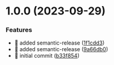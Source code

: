 # 1.0.0 (2023-09-29)


### Features

* :rocket: added semantic-release ([1f1cdd3](https://github.com/tomerh2001/semantic-release-gitlab-merge-request/commit/1f1cdd3e740521e4709600bb4b4c5b1aa8350a13))
* :rocket: added semantic-release ([9a66db0](https://github.com/tomerh2001/semantic-release-gitlab-merge-request/commit/9a66db0d3a03860f850d26e6811413b28cfd6806))
* :rocket: initial commit ([b33f854](https://github.com/tomerh2001/semantic-release-gitlab-merge-request/commit/b33f8549a5bbdafd16b95e991332b9db19844da4))
